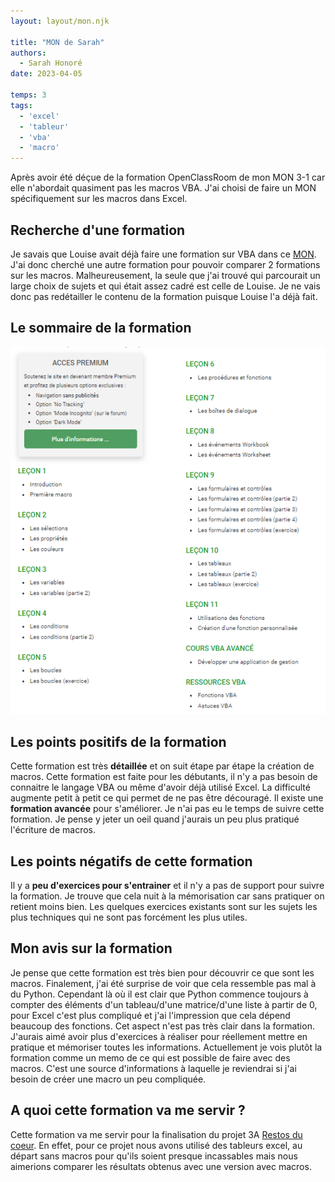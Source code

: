 ```yaml
---
layout: layout/mon.njk

title: "MON de Sarah"
authors:
  - Sarah Honoré
date: 2023-04-05

temps: 3
tags:
  - 'excel'
  - 'tableur'
  - 'vba'
  - 'macro'
---
```

<!-- début résumé -->
Après avoir été déçue de la formation OpenClassRoom de mon MON 3-1 car elle n'abordait quasiment pas les macros VBA. J'ai choisi de faire un MON spécifiquement sur les macros dans Excel.
<!-- fin résumé -->

## Recherche d'une formation
Je savais que Louise avait déjà faire une formation sur VBA dans ce [MON](/do-it/mon/LG/MON5). J'ai donc cherché une autre formation pour pouvoir comparer 2 formations sur les macros. Malheureusement, la seule que j'ai trouvé qui parcourait un large choix de sujets et qui était assez cadré est celle de Louise. Je ne vais donc pas redétailler le contenu de la formation puisque Louise l'a déjà fait.

## Le sommaire de la formation 
<img src="https://raw.githubusercontent.com/do-it-ecm/promo-2022-2023/main/Honore-Sarah/mon/temps-3.2/MON_3_2.PNG">

## Les points positifs de la formation 
Cette formation est très **détaillée** et on suit étape par étape la création de macros. Cette formation est faite pour les débutants, il n'y a pas besoin de connaitre le langage VBA ou même d'avoir déjà utilisé Excel. La difficulté augmente petit à petit ce qui permet de ne pas être découragé. 
Il existe une **formation avancée** pour s'améliorer. Je n'ai pas eu le temps de suivre cette formation. Je pense y jeter un oeil quand j'aurais un peu plus pratiqué l'écriture de macros. 
## Les points négatifs de cette formation
Il y a **peu d'exercices pour s'entrainer** et il n'y a pas de support pour suivre la formation. Je trouve que cela nuit à la mémorisation car sans pratiquer on retient moins bien. Les quelques exercices existants sont sur les sujets les plus techniques qui ne sont pas forcément les plus utiles. 

## Mon avis sur la formation
Je pense que cette formation est très bien pour découvrir ce que sont les macros. Finalement, j'ai été surprise de voir que cela ressemble pas mal à du Python. Cependant là où il est clair que Python commence toujours à compter des éléments d'un tableau/d'une matrice/d'une liste à partir de 0, pour Excel c'est plus compliqué et j'ai l'impression que cela dépend beaucoup des fonctions. Cet aspect n'est pas très clair dans la formation. J'aurais aimé avoir plus d'exercices à réaliser pour réellement mettre en pratique et mémoriser toutes les informations. Actuellement je vois plutôt la formation comme un memo de ce qui est possible de faire avec des macros. C'est une source d'informations à laquelle je reviendrai si j'ai besoin de créer une macro un peu compliquée. 

## A quoi cette formation va me servir ? 
Cette formation va me servir pour la finalisation du projet 3A [Restos du coeur](https://francoisbrucker.github.io/do-it/projets/Restos%20du%20coeur/). En effet, pour ce projet nous avons utilisé des tableurs excel, au départ sans macros pour qu'ils soient presque incassables mais nous aimerions comparer les résultats obtenus avec une version avec macros.